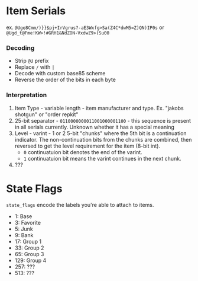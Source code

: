# Item Serials

ex. ``@Uge8Cmm/)}}$pj+IrVgrus?-aE3Wxfg>Sa(Z4C*dwM5=Z)QN)IP0s`` or ``@Ugd_t@Fme!KW>!#GRH1&NdZON-VxdwZ9>(Su00``

### Decoding
- Strip `@U` prefix
- Replace `/` with `|`
- Decode with custom base85 scheme
- Reverse the order of the bits in each byte

### Interpretation
1. Item Type - variable length - item manufacturer and type. Ex. "jakobs shotgun" or "order repkit"
2. 25-bit separator - `0110000000011001000001100` - this sequence is present in all serials currently. Unknown whether it has a special meaning
3. Level - varint - 1 or 2 5-bit "chunks" where the 5th bit is a continuation indicator. The non-continuation bits from the chunks are combined, then reversed to get the level requirement for the item (8-bit int). 
    - `0` continuatuion bit denotes the end of the varint.
    - `1` continuatuion bit means the varint continues in the next chunk.
4. ???

# State Flags
`state_flags` encode the labels you're able to attach to items.
- 1: Base
- 3: Favorite
- 5: Junk
- 9: Bank
- 17: Group 1
- 33: Group 2
- 65: Group 3
- 129: Group 4
- 257: ???
- 513: ???


